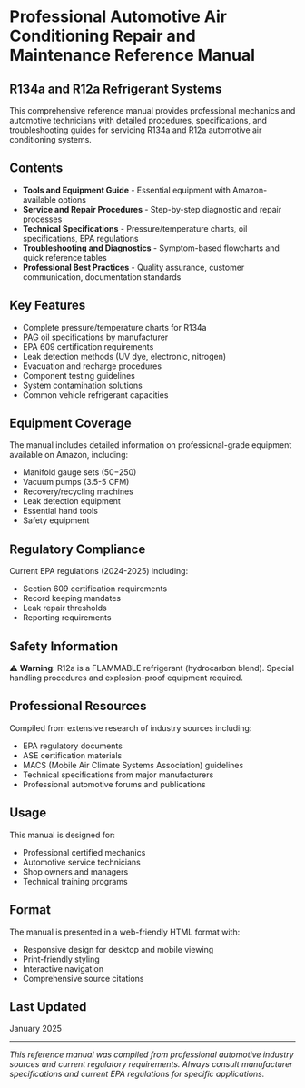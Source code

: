 # Professional Automotive Air Conditioning Repair and Maintenance Reference Manual

## R134a and R12a Refrigerant Systems

This comprehensive reference manual provides professional mechanics and automotive technicians with detailed procedures, specifications, and troubleshooting guides for servicing R134a and R12a automotive air conditioning systems.

## Contents

- **Tools and Equipment Guide** - Essential equipment with Amazon-available options
- **Service and Repair Procedures** - Step-by-step diagnostic and repair processes
- **Technical Specifications** - Pressure/temperature charts, oil specifications, EPA regulations
- **Troubleshooting and Diagnostics** - Symptom-based flowcharts and quick reference tables
- **Professional Best Practices** - Quality assurance, customer communication, documentation standards

## Key Features

- Complete pressure/temperature charts for R134a
- PAG oil specifications by manufacturer
- EPA 609 certification requirements
- Leak detection methods (UV dye, electronic, nitrogen)
- Evacuation and recharge procedures
- Component testing guidelines
- System contamination solutions
- Common vehicle refrigerant capacities

## Equipment Coverage

The manual includes detailed information on professional-grade equipment available on Amazon, including:
- Manifold gauge sets ($50-$250)
- Vacuum pumps (3.5-5 CFM)
- Recovery/recycling machines
- Leak detection equipment
- Essential hand tools
- Safety equipment

## Regulatory Compliance

Current EPA regulations (2024-2025) including:
- Section 609 certification requirements
- Record keeping mandates
- Leak repair thresholds
- Reporting requirements

## Safety Information

⚠️ **Warning**: R12a is a FLAMMABLE refrigerant (hydrocarbon blend). Special handling procedures and explosion-proof equipment required.

## Professional Resources

Compiled from extensive research of industry sources including:
- EPA regulatory documents
- ASE certification materials
- MACS (Mobile Air Climate Systems Association) guidelines
- Technical specifications from major manufacturers
- Professional automotive forums and publications

## Usage

This manual is designed for:
- Professional certified mechanics
- Automotive service technicians
- Shop owners and managers
- Technical training programs

## Format

The manual is presented in a web-friendly HTML format with:
- Responsive design for desktop and mobile viewing
- Print-friendly styling
- Interactive navigation
- Comprehensive source citations

## Last Updated

January 2025

---

*This reference manual was compiled from professional automotive industry sources and current regulatory requirements. Always consult manufacturer specifications and current EPA regulations for specific applications.*